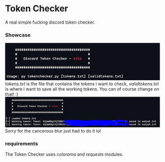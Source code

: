 # Token Checker
A real simple fucking discord token checker.

### Showcase
![](image.png)
*tokens.txt* is the file that contains the tokens i want to check, *validtokens.txt* is where i want to save all the working tokens. You can of course change on that! :)
![](image2.png)
Sorry for the cancerous blur just had to do it lol

### requirements
The Token Checker uses *colorama* and *requests* modules.
